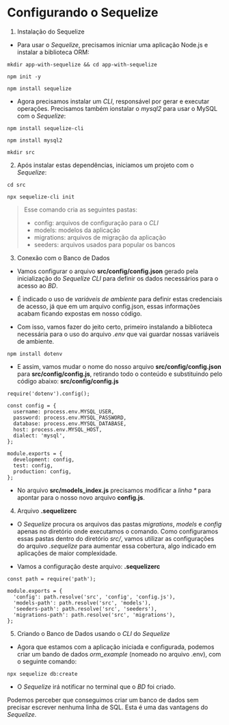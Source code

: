 # Configurando o Sequelize

1. Instalação do Sequelize
- Para usar o _Sequelize_, precisamos inicniar uma aplicação Node.js e instalar a biblioteca ORM:
```
mkdir app-with-sequelize && cd app-with-sequelize

npm init -y

npm install sequelize
```

- Agora precisamos instalar um _CLI_, responsável por gerar e executar operações. Precisamos também ionstalar o _mysql2_ para usar o MySQL com o _Sequelize_:
```
npm install sequelize-cli

npm install mysql2

mkdir src
```

2. Após instalar estas dependências, iniciamos um projeto com o _Sequelize_:
```
cd src

npx sequelize-cli init
```

> Esse comando cria as seguintes pastas:
> - config: arquivos de configuração para o _CLI_
> - models: modelos da aplicação
> - migrations: arquivos de migração da aplicação
> - seeders: arquivos usados para popular os bancos

3. Conexão com o Banco de Dados
- Vamos configurar o arquivo __src/config/config.json__ gerado pela inicialização do _Sequelize CLI_ para definir os dados necessários para o acesso ao _BD_.

- É indicado o uso de _variáveis de ambiente_ para definir estas credenciais de acesso, já que em um arquivo config.json, essas informações acabam ficando expostas em nosso código.

- Com isso, vamos fazer do jeito certo, primeiro instalando a biblioteca necessária para o uso do arquivo _.env_ que vai guardar nossas variáveis de ambiente.
```
npm install dotenv
```

- E assim, vamos mudar o nome do nosso arquivo __src/config/config.json__ para __src/config/config.js__, retirando todo o conteúdo e substituindo pelo código abaixo:
__src/config/config.js__
```
require('dotenv').config();

const config = {
  username: process.env.MYSQL_USER,
  password: process.env.MYSQL_PASSWORD,
  database: process.env.MYSQL_DATABASE,
  host: process.env.MYSQL_HOST,
  dialect: 'mysql',
};

module.exports = {
  development: config,
  test: config,
  production: config,
};
```

- No arquivo __src/models_index.js__ precisamos modificar a _linha *_ para apontar para o nosso novo arquivo __config.js__.

4. Arquivo __.sequelizerc__

- O _Sequelize_ procura os arquivos das pastas _migrations_, _models_ e _config_ apenas no diretório onde executamos o comando. Como configuramos essas pastas dentro do diretório _src/_, vamos utilizar as configurações do arquivo _.sequelize_ para aumentar essa cobertura, algo indicado em aplicações de maior complexidade.

- Vamos a configuração deste arquivo:
__.sequelizerc__
```
const path = require('path');

module.exports = {
  'config': path.resolve('src', 'config', 'config.js'),
  'models-path': path.resolve('src', 'models'),
  'seeders-path': path.resolve('src', 'seeders'),
  'migrations-path': path.resolve('src', 'migrations'),
};
```

5. Criando o Banco de Dados usando o _CLI_ do _Sequelize_
- Agora que estamos com a aplicação iniciada e configurada, podemos criar um bando de dados _orm_example_ (nomeado no arquivo .env), com o seguinte comando:
```
npx sequelize db:create
```
- O _Sequelize_ irá notificar no terminal que o _BD_ foi criado.

Podemos perceber que conseguimos criar um banco de dados sem precisar escrever nenhuma linha de SQL. Esta é uma das vantagens do _Sequelize_.